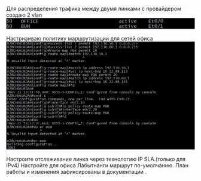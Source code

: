 Для распределения трафика между двумя линками с провайдером создаю 2 vlan 
![alt text](https://github.com/Eliminir/OTUS-LABS-PROF/blob/main/LAB5/10.JPG)

Настрнаиваю политику маршрутизации для сетей офиса
![alt text](https://github.com/Eliminir/OTUS-LABS-PROF/blob/main/LAB5/3.JPG)









Настроите отслеживание линка через технологию IP SLA.(только для IPv4)
Настройте для офиса Лабытнанги маршрут по-умолчанию.
План работы и изменения зафиксированы в документации .

